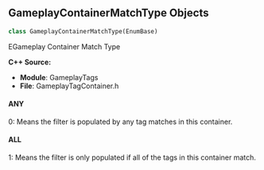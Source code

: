 ## GameplayContainerMatchType Objects

```python
class GameplayContainerMatchType(EnumBase)
```

EGameplay Container Match Type

**C++ Source:**

- **Module**: GameplayTags
- **File**: GameplayTagContainer.h

<a id="unreal.GameplayContainerMatchType.ANY"></a>

#### ANY

0: Means the filter is populated by any tag matches in this container.

<a id="unreal.GameplayContainerMatchType.ALL"></a>

#### ALL

1: Means the filter is only populated if all of the tags in this container match.

<a id="unreal.PathFollowingResult"></a>